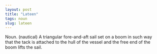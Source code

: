 ```yaml
---
layout: post
title: "Lateen"
tags: noun
slug: lateen
---
```

Noun. (nautical) A triangular fore-and-aft sail set on a boom in such way that the tack is attached to the hull of the vessel and the free end of the boom lifts the sail.
